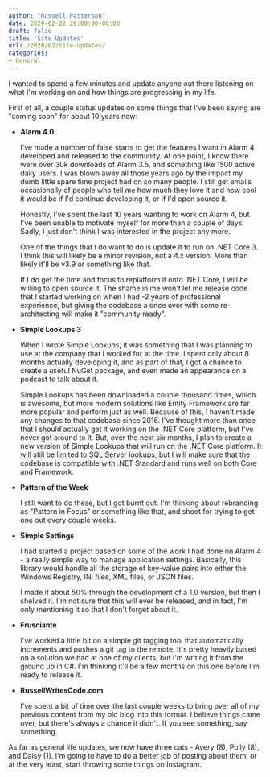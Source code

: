 ```yaml
---
author: "Russell Patterson"
date: 2020-02-22 20:00:00+00:00
draft: false
title: 'Site Updates'
url: /2020/02/site-updates/
categories:
- General
---
```


I wanted to spend a few minutes and update anyone out there listening on what I'm working on and how things are progressing in my life.

First of all, a couple status updates on some things that I've been saying are "coming soon" for about 10 years now:

* **Alarm 4.0**

   I've made a number of false starts to get the features I want in Alarm 4 developed and released to the community. At one point, I know there were over 30k downloads of Alarm 3.5, and something like 1500 active daily users. I was blown away all those years ago by the impact my dumb little spare time project had on so many people. I still get emails occasionally of people who tell me how much they love it and how cool it would be if I'd continue developing it, or if I'd open source it.

   Honestly, I've spent the last 10 years wanting to work on Alarm 4, but I've been unable to motivate myself for more than a couple of days. Sadly, I just don't think I was interested in the project any more.

   One of the things that I do want to do is update it to run on .NET Core 3. I think this will likely be a minor revision, not a 4.x version. More than likely it'll be v3.9 or something like that.

   If I do get the time and focus to replatform it onto .NET Core, I will be willing to open source it. The shame in me won't let me release code that I started working on when I had -2 years of professional experience, but giving the codebase a once over with some re-architecting will make it "community ready".

* **Simple Lookups 3**

   When I wrote Simple Lookups, it was something that I was planning to use at the company that I worked for at the time. I spent only about 8 months actually developing it, and as part of that, I got a chance to create a useful NuGet package, and even made an appearance on a podcast to talk about it.

   Simple Lookups has been downloaded a couple thousand times, which is awesome, but more modern solutions like Entity Framework are far more popular and perform just as well. Because of this, I haven't made any changes to that codebase since 2016. I've thought more than once that I should actually get it working on the .NET Core platform, but I've never got around to it. But, over the next six months, I plan to create a new version of Simple Lookups that will run on the .NET Core platform. It will still be limited to SQL Server lookups, but I will make sure that the codebase is compatible with .NET Standard and runs well on both Core and Framework.

* **Pattern of the Week**

   I still want to do these, but I got burnt out. I'm thinking about rebranding as "Pattern in Focus" or something like that, and shoot for trying to get one out every couple weeks.

* **Simple Settings**

   I had started a project based on some of the work I had done on Alarm 4 - a really simple way to manage application settings. Basically, this library would handle all the storage of key-value pairs into either the Windows Registry, INI files, XML files, or JSON files.

   I made it about 50% through the development of a 1.0 version, but then I shelved it. I'm not sure that this will ever be released, and in fact, I'm only mentioning it so that I don't forget about it.

* **Frusciante**

   I've worked a little bit on a simple git tagging tool that automatically increments and pushes a git tag to the remote. It's pretty heavily based on a solution we had at one of my clients, but I'm writing it from the ground up in C#. I'm thinking it'll be a few months on this one before I'm ready to release it.

* **RussellWritesCode.com**

   I've spent a bit of time over the last couple weeks to bring over all of my previous content from my old blog into this format. I believe things came over, but there's always a chance it didn't. If you see something, say something.

As far as general life updates, we now have three cats - Avery (8), Polly (8), and Daisy (1). I'm going to have to do a better job of posting about them, or at the very least, start throwing some things on Instagram.

